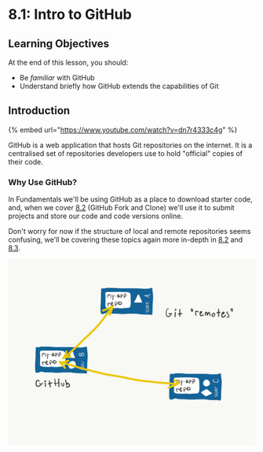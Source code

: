 # 8.1: Intro to GitHub

## Learning Objectives

At the end of this lesson, you should:

- Be _familiar_ with GitHub
- Understand briefly how GitHub extends the capabilities of Git

## Introduction

{% embed url="https://www.youtube.com/watch?v=dn7r4333c4g" %}

GitHub is a web application that hosts Git repositories on the internet. It is a centralised set of repositories developers use to hold "official" copies of their code.

### Why Use GitHub?

In Fundamentals we'll be using GitHub as a place to download starter code, and, when we cover [8.2](8.2-github-fork-and-clone.md) (GitHub Fork and Clone) we'll use it to submit projects and store our code and code versions online.

Don't worry for now if the structure of local and remote repositories seems confusing, we'll be covering these topics again more in-depth in [8.2](8.2-github-fork-and-clone.md) and [8.3](8.4-github-repo-browsing.md).

![A Git "remote" is a shared copy of a code repository, typically hosted on a platform like GitHub](../.gitbook/assets/remotes.png)
